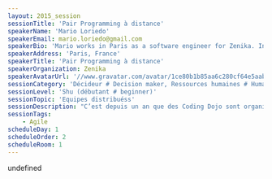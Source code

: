 ```yaml
---
layout: 2015_session
sessionTitle: 'Pair Programming à distance'
speakerName: 'Mario Loriedo'
speakerEmail: mario.loriedo@gmail.com
speakerBio: 'Mario works in Paris as a software engineer for Zenika. In the past he has been software engineer at IBM and security expert for the Italian government. He is currently interested in software craftsmanship and has recently discovered Docker containers as a mean to build isolated and repeatable development environments. He has won the Paris Docker Hackathon with the project Sublime Docker and developed doclipser, an eclipse plugin to edit Dockerfiles. He is currently working on Capybara a tool to write Dockerfiles driven by tests.'
speakerAddress: 'Paris, France'
speakerTitle: 'Pair Programming à distance'
speakerOrganization: Zenika
speakerAvatarUrl: '//www.gravatar.com/avatar/1ce80b1b85aa6c280cf64e5aab262558?size=200&default=mm'
sessionCategory: 'Décideur # Decision maker, Ressources humaines # Human resources, Encadrement, coach # Trainer, mentor, coach, Architecte # Architect, Développeur # Developer, Designer, Data scientist'
sessionLevel: 'Shu (débutant # beginner)'
sessionTopic: 'Equipes distribuéss'
sessionDescription: "C’est depuis un an que des Coding Dojo sont organisés en interne chez Zenika. Au début, l’éparpillement des développeurs sur plusieurs agences en France a  été un obstacle. Mais, au fur et à mesure d’expérimenter des outils pour rendre le pair programming à distance plus agréable, ce rendez-vous mensuel est devenu incontournable pour la tribu des crafstman Zenika.\n\nCe talk est notre retour d’experience sur cette pratique avec la revue des outils testés et quelques astuces pour importer cette pratique chez vous.\n"
sessionTags:
    - Agile
scheduleDay: 1
scheduleOrder: 2
scheduleRoom: 1
---
```


undefined
